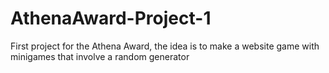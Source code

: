 # AthenaAward-Project-1
First project for the Athena Award, the idea is to make a website game with minigames that involve a random generator
